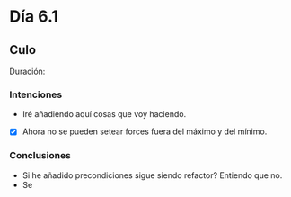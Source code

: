﻿# Día 6.1 

## Culo

Duración: 

### Intenciones

- Iré añadiendo aquí cosas que voy haciendo.

- [X] Ahora no se pueden setear forces fuera del máximo y del mínimo.

### Conclusiones

- Si he añadido precondiciones sigue siendo refactor? Entiendo que no.
- Se 